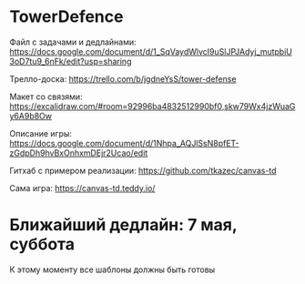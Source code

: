 # TowerDefence
Файл с задачами и дедлайнами: https://docs.google.com/document/d/1_SqVaydWlvcI9uSlJPJAdyj_mutpbiU3oD7tu9_6nFk/edit?usp=sharing 

Трелло-доска: https://trello.com/b/jgdneYsS/tower-defense

Макет со связями: https://excalidraw.com/#room=92996ba4832512990bf0,skw79Wx4jzWuaGy6A9b8Ow

Описание игры: https://docs.google.com/document/d/1Nhpa_AQJlSsN8pfET-zGdpDh9hvBxOnhxmDEjr2Ucao/edit

Гитхаб с примером реализации: https://github.com/tkazec/canvas-td

Сама игра: https://canvas-td.teddy.io/

# Ближайший дедлайн: 7 мая, суббота
К этому моменту все шаблоны должны быть готовы
